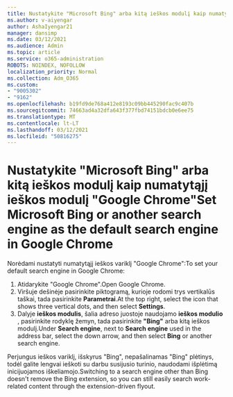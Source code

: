 ```yaml
---
title: Nustatykite "Microsoft Bing" arba kitą ieškos modulį kaip numatytąjį ieškos modulį "Google Chrome"
ms.author: v-aiyengar
author: AshaIyengar21
manager: dansimp
ms.date: 03/12/2021
ms.audience: Admin
ms.topic: article
ms.service: o365-administration
ROBOTS: NOINDEX, NOFOLLOW
localization_priority: Normal
ms.collection: Adm_O365
ms.custom:
- "9005302"
- "9162"
ms.openlocfilehash: b19fd9de768a412e8193c09bb445290fac9c407b
ms.sourcegitcommit: 74663ad4a32dfa643f377fbd74151bdcb0e6ee75
ms.translationtype: MT
ms.contentlocale: lt-LT
ms.lasthandoff: 03/12/2021
ms.locfileid: "50816275"
---
```

# <a name="set-microsoft-bing-or-another-search-engine-as-the-default-search-engine-in-google-chrome"></a><span data-ttu-id="b1a1e-102">Nustatykite "Microsoft Bing" arba kitą ieškos modulį kaip numatytąjį ieškos modulį "Google Chrome"</span><span class="sxs-lookup"><span data-stu-id="b1a1e-102">Set Microsoft Bing or another search engine as the default search engine in Google Chrome</span></span>

<span data-ttu-id="b1a1e-103">Norėdami nustatyti numatytąjį ieškos variklį "Google Chrome":</span><span class="sxs-lookup"><span data-stu-id="b1a1e-103">To set your default search engine in Google Chrome:</span></span>

1. <span data-ttu-id="b1a1e-104">Atidarykite "Google Chrome".</span><span class="sxs-lookup"><span data-stu-id="b1a1e-104">Open Google Chrome.</span></span>
1. <span data-ttu-id="b1a1e-105">Viršuje dešinėje pasirinkite piktogramą, kurioje rodomi trys vertikalūs taškai, tada pasirinkite **Parametrai**.</span><span class="sxs-lookup"><span data-stu-id="b1a1e-105">At the top right, select the icon that shows three vertical dots, and then select **Settings**.</span></span>
1. <span data-ttu-id="b1a1e-106">Dalyje **ieškos modulis**, šalia adreso juostoje naudojamo **ieškos modulio** , pasirinkite rodyklę žemyn, tada pasirinkite **"Bing"** arba kitą ieškos modulį.</span><span class="sxs-lookup"><span data-stu-id="b1a1e-106">Under **Search engine**, next to **Search engine** used in the address bar, select the down arrow, and then select **Bing** or another search engine.</span></span>

<span data-ttu-id="b1a1e-107">Perjungus ieškos variklį, išskyrus "Bing", nepašalinamas "Bing" plėtinys, todėl galite lengvai ieškoti su darbu susijusio turinio, naudodami išplėtimą inicijuojamos iškeliamojo.</span><span class="sxs-lookup"><span data-stu-id="b1a1e-107">Switching to a search engine other than Bing doesn't remove the Bing extension, so you can still easily search work-related content through the extension-driven flyout.</span></span>
